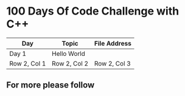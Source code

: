 <h1> 100 Days Of Code Challenge with C++ </h1>
<table>
  <thead>
    <tr>
      <th>Day</th>
      <th>Topic</th>
      <th>File Address </th>
    </tr>
  </thead>
  <tbody>
    <tr>
      <td>Day 1</td>
      <td>Hello World</td>
      <td> </td>
    </tr>
    <tr>
      <td>Row 2, Col 1</td>
      <td>Row 2, Col 2</td>
      <td>Row 2, Col 3</td>
    </tr>
    <!-- Add more rows as needed -->
  </tbody>
</table>

  <h2> For more please follow</h2>
